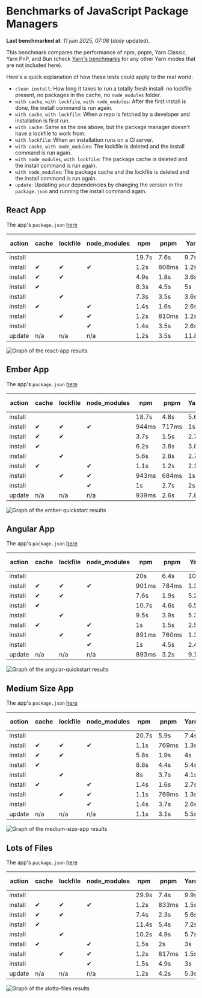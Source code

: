# Benchmarks of JavaScript Package Managers

**Last benchmarked at**: _11 juin 2025, 07:08_ (_daily_ updated).

This benchmark compares the performance of npm, pnpm, Yarn Classic, Yarn PnP, and Bun (check [Yarn's benchmarks](https://yarnpkg.com/benchmarks) for any other Yarn modes that are not included here).

Here's a quick explanation of how these tests could apply to the real world:

- `clean install`: How long it takes to run a totally fresh install: no lockfile present, no packages in the cache, no `node_modules` folder.
- `with cache`, `with lockfile`, `with node_modules`: After the first install is done, the install command is run again.
- `with cache`, `with lockfile`: When a repo is fetched by a developer and installation is first run.
- `with cache`: Same as the one above, but the package manager doesn't have a lockfile to work from.
- `with lockfile`: When an installation runs on a CI server.
- `with cache`, `with node_modules`: The lockfile is deleted and the install command is run again.
- `with node_modules`, `with lockfile`: The package cache is deleted and the install command is run again.
- `with node_modules`: The package cache and the lockfile is deleted and the install command is run again.
- `update`: Updating your dependencies by changing the version in the `package.json` and running the install command again.

## React App

The app's `package.json` [here](./fixtures/react-app/package.json)

| action  | cache | lockfile | node_modules| npm | pnpm | Yarn | Yarn PnP | Bun |
| ---     | ---   | ---      | ---         | --- | ---  | ---  | ---      | --- |
| install |       |          |             | 19.7s | 7.6s | 9.7s | 2.6s | 1.3s |
| install | ✔     | ✔        | ✔           | 1.2s | 808ms | 1.2s | n/a | 34ms |
| install | ✔     | ✔        |             | 4.9s | 1.8s | 3.6s | 982ms | 444ms |
| install | ✔     |          |             | 8.3s | 4.5s | 5s | 2.3s | 419ms |
| install |       | ✔        |             | 7.3s | 3.5s | 3.6s | 973ms | 419ms |
| install | ✔     |          | ✔           | 1.4s | 1.6s | 2.6s | n/a | 34ms |
| install |       | ✔        | ✔           | 1.2s | 810ms | 1.2s | n/a | 31ms |
| install |       |          | ✔           | 1.4s | 3.5s | 2.6s | n/a | 30ms |
| update  | n/a | n/a | n/a | 1.2s | 3.5s | 11.8s | 3s | 35ms |

<img alt="Graph of the react-app results" src="results/img/react-app.svg" />

## Ember App

The app's `package.json` [here](./fixtures/ember-quickstart/package.json)

| action  | cache | lockfile | node_modules| npm | pnpm | Yarn | Yarn PnP | Bun |
| ---     | ---   | ---      | ---         | --- | ---  | ---  | ---      | --- |
| install |       |          |             | 18.7s | 4.8s | 5.6s | 2.3s | 1s |
| install | ✔     | ✔        | ✔           | 944ms | 717ms | 1s | n/a | 27ms |
| install | ✔     | ✔        |             | 3.7s | 1.5s | 2.7s | 865ms | 328ms |
| install | ✔     |          |             | 6.2s | 3.8s | 3.8s | 1.9s | 328ms |
| install |       | ✔        |             | 5.6s | 2.8s | 2.7s | 872ms | 334ms |
| install | ✔     |          | ✔           | 1.1s | 1.2s | 2.1s | n/a | 27ms |
| install |       | ✔        | ✔           | 943ms | 684ms | 1s | n/a | 24ms |
| install |       |          | ✔           | 1s | 2.7s | 2s | n/a | 24ms |
| update  | n/a | n/a | n/a | 939ms | 2.6s | 7.8s | 2.7s | 27ms |

<img alt="Graph of the ember-quickstart results" src="results/img/ember-quickstart.svg" />

## Angular App

The app's `package.json` [here](./fixtures/angular-quickstart/package.json)

| action  | cache | lockfile | node_modules| npm | pnpm | Yarn | Yarn PnP | Bun |
| ---     | ---   | ---      | ---         | --- | ---  | ---  | ---      | --- |
| install |       |          |             | 20s | 6.4s | 10.7s | 2.7s | 1.6s |
| install | ✔     | ✔        | ✔           | 901ms | 784ms | 1.3s | n/a | 29ms |
| install | ✔     | ✔        |             | 7.6s | 1.9s | 5.2s | 1.2s | 849ms |
| install | ✔     |          |             | 10.7s | 4.6s | 6.5s | 2.3s | 817ms |
| install |       | ✔        |             | 9.5s | 3.9s | 5.3s | 1.2s | 829ms |
| install | ✔     |          | ✔           | 1s | 1.5s | 2.5s | n/a | 29ms |
| install |       | ✔        | ✔           | 891ms | 760ms | 1.3s | n/a | 26ms |
| install |       |          | ✔           | 1s | 4.5s | 2.4s | n/a | 26ms |
| update  | n/a | n/a | n/a | 893ms | 3.2s | 9.1s | 2.5s | 33ms |

<img alt="Graph of the angular-quickstart results" src="results/img/angular-quickstart.svg" />

## Medium Size App

The app's `package.json` [here](./fixtures/medium-size-app/package.json)

| action  | cache | lockfile | node_modules| npm | pnpm | Yarn | Yarn PnP | Bun |
| ---     | ---   | ---      | ---         | --- | ---  | ---  | ---      | --- |
| install |       |          |             | 20.7s | 5.9s | 7.4s | 2.8s | 1.4s |
| install | ✔     | ✔        | ✔           | 1.1s | 769ms | 1.3s | n/a | 32ms |
| install | ✔     | ✔        |             | 5.8s | 1.9s | 4s | 1.1s | 474ms |
| install | ✔     |          |             | 8.8s | 4.4s | 5.4s | 2.4s | 467ms |
| install |       | ✔        |             | 8s | 3.7s | 4.1s | 1.1s | 463ms |
| install | ✔     |          | ✔           | 1.4s | 1.6s | 2.7s | n/a | 31ms |
| install |       | ✔        | ✔           | 1.1s | 769ms | 1.3s | n/a | 28ms |
| install |       |          | ✔           | 1.4s | 3.7s | 2.6s | n/a | 28ms |
| update  | n/a | n/a | n/a | 1.1s | 3.1s | 5.5s | 2.3s | 38ms |

<img alt="Graph of the medium-size-app results" src="results/img/medium-size-app.svg" />

## Lots of Files

The app's `package.json` [here](./fixtures/alotta-files/package.json)

| action  | cache | lockfile | node_modules| npm | pnpm | Yarn | Yarn PnP | Bun |
| ---     | ---   | ---      | ---         | --- | ---  | ---  | ---      | --- |
| install |       |          |             | 29.9s | 7.4s | 9.9s | 3.4s | 1.6s |
| install | ✔     | ✔        | ✔           | 1.2s | 833ms | 1.5s | n/a | 40ms |
| install | ✔     | ✔        |             | 7.4s | 2.3s | 5.6s | 1.3s | 708ms |
| install | ✔     |          |             | 11.4s | 5.4s | 7.2s | 2.8s | 701ms |
| install |       | ✔        |             | 10.2s | 4.9s | 5.7s | 1.3s | 704ms |
| install | ✔     |          | ✔           | 1.5s | 2s | 3s | n/a | 40ms |
| install |       | ✔        | ✔           | 1.2s | 817ms | 1.5s | n/a | 35ms |
| install |       |          | ✔           | 1.5s | 4.9s | 3s | n/a | 36ms |
| update  | n/a | n/a | n/a | 1.2s | 4.2s | 5.3s | 2.8s | 85ms |

<img alt="Graph of the alotta-files results" src="results/img/alotta-files.svg" />